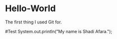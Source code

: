 # Hello-World
The first thing I used Git for.


#Test
System.out.println("My name is Shadi Afara.");
